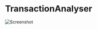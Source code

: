 # TransactionAnalyser



![Screenshot](https://github.com/svetaukiyo/TransactionAnalyser/blob/master/src/resources/screenshot.jpg?raw=true)
